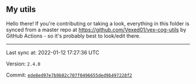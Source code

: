 ## My utils

Hello there! If you're contributing or taking a look, everything in this folder
is synced from a master repo at https://github.com/Vexed01/vex-cog-utils by GitHub Actions -
so it's probably best to look/edit there.

---

Last sync at: 2022-01-12 17:27:36 UTC

Version: `2.4.0`

Commit: [`ede8ed97e7b9b82c707f0496655ded9b497228f2`](https://github.com/Vexed01/vex-cog-utils/commit/ede8ed97e7b9b82c707f0496655ded9b497228f2)
